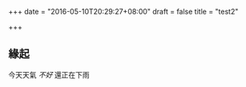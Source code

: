 +++
date = "2016-05-10T20:29:27+08:00"
draft = false
title = "test2"

+++

## 緣起


今天天氣 _不好_ 還正在下雨

#
